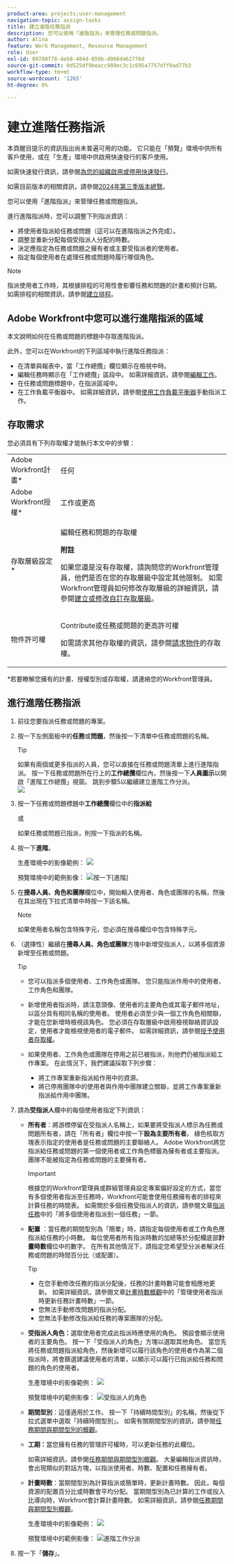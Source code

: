 ```yaml
---
product-area: projects;user-management
navigation-topic: assign-tasks
title: 建立進階任務指派
description: 您可以使用「進階指派」來管理任務或問題指派。
author: Alina
feature: Work Management, Resource Management
role: User
exl-id: 09780f78-4eb8-404d-859b-d066d462776d
source-git-commit: 0d525df9beacc989ec3c1c695a7757dff0ad77b3
workflow-type: tm+mt
source-wordcount: '1265'
ht-degree: 0%

---
```


# 建立進階任務指派

<span class="preview">本頁醒目提示的資訊指出尚未普遍可用的功能。 它只能在「預覽」環境中供所有客戶使用，或在「生產」環境中供啟用快速發行的客戶使用。</span>

<span class="preview">如需快速發行資訊，請參閱[為您的組織啟用或停用快速發行](/help/quicksilver/administration-and-setup/set-up-workfront/configure-system-defaults/enable-fast-release-process.md)。</span>

<span class="preview">如需目前版本的相關資訊，請參閱[2024年第三季版本總覽](/help/quicksilver/product-announcements/product-releases/24-q3-release-activity/24-q3-release-overview.md)。</span>

您可以使用「進階指派」來管理任務或問題指派。

進行進階指派時，您可以調整下列指派資訊：

* 將使用者指派給任務或問題（這可以在進階指派之外完成）。
* 調整並重新分配每個受指派人分配的時數。
* 決定應指定為任務或問題之擁有者或主要受指派者的使用者。
* 指定每個使用者在處理任務或問題時履行哪個角色。
  <!--* <span class="preview">Override the billing rate for a job role.</span>-->

>[!NOTE]
>
>指派使用者工作時，其根據排程的可用性會影響任務和問題的計畫和預計日期。 如需排程的相關資訊，請參閱[建立排程](../../../administration-and-setup/set-up-workfront/configure-timesheets-schedules/create-schedules.md)。

## Adobe Workfront中您可以進行進階指派的區域

本文說明如何在任務或問題的標題中存取進階指派。

此外，您可以在Workfront的下列區域中執行進階任務指派：

* 在清單與報表中，當「工作總攬」欄位顯示在檢視中時。
* 編輯任務時顯示在「工作總攬」區段中。 如需詳細資訊，請參閱[編輯工作](../../../manage-work/tasks/manage-tasks/edit-tasks.md)。
* 在任務或問題標題中，在指派區域中。
* 在工作負載平衡器中。 如需詳細資訊，請參閱[使用工作負載平衡器](../../../resource-mgmt/workload-balancer/assign-work-in-workload-balancer-manually.md)手動指派工作。

## 存取需求

您必須具有下列存取權才能執行本文中的步驟：

<table style="table-layout:auto"> 
 <col> 
 <col> 
 <tbody> 
  <tr> 
   <td role="rowheader">Adobe Workfront計畫*</td> 
   <td> <p>任何</p> </td> 
  </tr> 
  <tr> 
   <td role="rowheader">Adobe Workfront授權*</td> 
   <td> <p>工作或更高</p> </td> 
  </tr> 
  <tr> 
   <td role="rowheader">存取層級設定*</td> 
   <td> <p>編輯任務和問題的存取權</p> <p><b>附註</b>

如果您還是沒有存取權，請詢問您的Workfront管理員，他們是否在您的存取層級中設定其他限制。 如需Workfront管理員如何修改存取層級的詳細資訊，請參閱<a href="../../../administration-and-setup/add-users/configure-and-grant-access/create-modify-access-levels.md" class="MCXref xref">建立或修改自訂存取層級</a>。</p> </td>
</tr> 
  <tr> 
   <td role="rowheader">物件許可權</td> 
   <td> <p>Contribute或任務或問題的更高許可權</p> <p>如需請求其他存取權的資訊，請參閱<a href="../../../workfront-basics/grant-and-request-access-to-objects/request-access.md" class="MCXref xref">請求物件</a>的存取權。</p> </td> 
  </tr> 
 </tbody> 
</table>

&#42;若要瞭解您擁有的計畫、授權型別或存取權，請連絡您的Workfront管理員。

## 進行進階任務指派

1. 前往您要指派任務或問題的專案。
1. 按一下左側面板中的&#x200B;**任務**&#x200B;或&#x200B;**問題**，然後按一下清單中任務或問題的名稱。

   >[!TIP]
   >
   >如果有兩個或更多指派的人員，您可以直接在任務或問題清單上進行進階指派。 按一下任務或問題所在行上的&#x200B;**工作總攬**&#x200B;欄位內，然後按一下&#x200B;**人員圖示**&#x200B;以開啟「進階工作總攬」視窗。 跳到步驟5以繼續建立進階工作分派。\
   >![](assets/nwe-advanced-assignments-350x55.png)
   >

1. 按一下任務或問題標題中&#x200B;**工作總攬**&#x200B;欄位中的&#x200B;**指派給**

   或

   如果任務或問題已指派，則按一下指派的名稱。

1. 按一下&#x200B;**進階**。

   生產環境中的影像範例：
   ![](assets/advanced-assignments-link-from-task-header-nwe-350x267.png)

   <span class="preview">預覽環境中的範例影像：</span>
   ![按一下[進階]](assets/assignments-box-in-task-header.png)

1. 在&#x200B;**搜尋人員、角色和團隊**&#x200B;欄位中，開始輸入使用者、角色或團隊的名稱，然後在其出現在下拉式清單中時按一下該名稱。

   >[!NOTE]
   >
   >如果使用者名稱包含特殊字元，您必須在搜尋欄位中包含特殊字元。

1. （選擇性）繼續在&#x200B;**搜尋人員、角色或團隊**&#x200B;方塊中新增受指派人，以將多個資源新增至任務或問題。

   >[!TIP]
   >
   >* 您可以指派多個使用者、工作角色或團隊。 您只能指派作用中的使用者、工作角色和團隊。
   >
   >
   >* 新增使用者指派時，請注意頭像、使用者的主要角色或其電子郵件地址，以區分具有相同名稱的使用者。
   >使用者必須至少與一個工作角色相關聯，才能在您新增時檢視該角色。
   >您必須在存取層級中啟用檢視聯絡資訊設定，使用者才能檢視使用者的電子郵件。 如需詳細資訊，請參閱[授予使用者存取權](../../../administration-and-setup/add-users/configure-and-grant-access/grant-access-other-users.md)。
   >
   >
   >* 如果使用者、工作角色或團隊在停用之前已被指派，則他們仍被指派給工作專案。 在此情況下，我們建議採取下列步驟：
   >   
   >   * 將工作專案重新指派給作用中的資源。
   >   * 將已停用團隊中的使用者與作用中團隊建立關聯，並將工作專案重新指派給作用中團隊。
   >

   <!-- SHOULD BE THIRD BULLET POINT IN TIP TABLE WHEN THIS FEATURE IS RELEASED 
    * <span class="preview">When adding a job role assignment, you can search for the job role or location. Select the System/Default Job Role to use the default billing rate for the assignment, or select a Rate Card Job Role to override the rate at the assignment level. For more information on rate cards, see [Manage rate cards](/help/quicksilver/administration-and-setup/set-up-workfront/configure-system-defaults/manage-rate-cards.md).</span>
    -->

1. 請為&#x200B;**受指派人**&#x200B;欄中的每個使用者指定下列資訊：


   * **所有者**：將游標停留在受指派人名稱上，如果要將受指派人標示為任務或問題所有者，請在「所有者」欄位中按一下&#x200B;**設為主要所有者**。 綠色核取方塊表示指定的使用者是任務或問題的主要聯絡人。 Adobe Workfront將您指派給任務或問題的第一個使用者或工作角色標籤為擁有者或主要指派。 團隊不能被指定為任務或問題的主要擁有者。

     >[!IMPORTANT]
     >
     >根據您的Workfront管理員或群組管理員設定專案偏好設定的方式，當您有多個使用者指派至任務時，Workfront可能會使用任務擁有者的排程來計算任務的時間表。 如需關於多個任務受指派人的資訊，請參閱文章[指派任務](../../../manage-work/tasks/assign-tasks/assign-tasks.md)中的「將多個使用者指派到一個任務」一節。

   * **配置** ：當任務的期間型別為「簡單」時，請指定每個使用者或工作角色應指派給任務的小時數。 每位使用者所有指派時數的加總等於分配欄底部&#x200B;**計畫時數**&#x200B;欄位中的數字。 在所有其他情況下，請指定您希望受分派者解決任務或問題的時間百分比（或配置）。

     <!--   
     <p data-mc-conditions="QuicksilverOrClassic.Draft mode">(NOTE: make sure this is right in the new UI for both classic and QS???)</p>   
     -->

     >[!TIP]
     >
     >
     >   
     >   
     >   * 在您手動修改任務的指派分配後，任務的計畫時數可能會相應地更新。 如需詳細資訊，請參閱文章[計畫時數概觀](../../../manage-work/tasks/task-information/planned-hours.md)中的「管理使用者指派時更新任務計畫時數」一節。
     >   * 您無法手動修改問題的指派分配。
     >   * 您無法手動修改指派給任務的專案團隊的分配。
     >   
     >

   * **受指派人角色：**&#x200B;選取使用者完成此指派時應使用的角色。  預設會顯示使用者的主要角色。 按一下「受指派人的角色」方塊以選取其他角色。  當您先將任務或問題指派給角色，然後新增可以履行該角色的使用者作為第二個指派時，將會篩選建議使用者的清單，以顯示可以履行已指派給任務和問題的角色的使用者。

     生產環境中的影像範例：
     ![](assets/advanced-assignments-box-select-a-role-350x243.png)

     <span class="preview">預覽環境中的範例影像：</span>
     ![受指派人的角色](assets/advanced-assignments-select-role.png)

   <!--<div class="preview">

   * **Location**: The location comes from the rate card, if a rate card attached to the project uses locations with the job roles. The location can't be changed. 

   * **Billing Rates**: The billing rate for a user comes from the system rate for the user or their associated job role. The billing rate for a job role comes from the system rate or from the rate card, if a rate card is attached to the project. Existing billing rates are not displayed in this field. Click in the field to change the billing rate for this specific task assignment.

   </div>-->

   * **期間型別**：這僅適用於工作。 按一下「持續時間型別」的名稱，然後從下拉式選單中選取「持續時間型別」。 如需有關期間型別的資訊，請參閱[任務期間與期間型別的概觀](../../../manage-work/tasks/taskdurtn/task-duration-and-duration-type.md)。

   * **工期：**&#x200B;當您擁有任務的管理許可權時，可以更新任務的此欄位。

     如需詳細資訊，請參閱[任務期間與期間型別概觀](../../../manage-work/tasks/taskdurtn/task-duration-and-duration-type.md)。 大量編輯指派資訊時，會出現類似的對話方塊，以指派使用者、時數、配置和任務擁有者。

   * **計畫時數**：當期間型別為計算指派或簡單時，更新計畫時數。 因此，每個資源的配置百分比或時數會平均分配。 當期間型別為已計算的工作或投入比導向時，Workfront會計算計畫時數。 如需詳細資訊，請參閱[任務期間與期間型別概觀](../../../manage-work/tasks/taskdurtn/task-duration-and-duration-type.md)。

     生產環境中的影像範例：
     ![](assets/qs-advanced-assignments-box-with-duration-type-and-duration-350x251.png)

     <div class="preview">

     預覽環境中的範例影像：
     ![進階工作分派](assets/advanced-assignments-duration-type-allocations.png)

     </div>

1. 按一下「**儲存**」。
